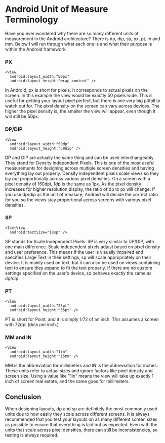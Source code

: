 # Android Unit of Measure Terminology  

Have you ever wondered why there are so many different units of measurement in the Android architecture? There is dp, dip, sp, px, pt, in and mm. Below I will run through what each one is and what their purpose is within the Android framework.

### PX  

```
<View
  android:layout_width:"50px"
  android:layout_height:"wrap_content" />
```  
In Android, px is short for pixels. It corresponds to actual pixels on the screen. In this example the view would be exactly 50 pixels wide. This is useful for getting your layout pixel perfect, but there is one very big pitfall to watch out for. The pixel density on the screen can vary across devices. The higher the pixel density is, the smaller the view will appear, even though it will still be 50px.  

### DP/DIP  

```
<View
  android:layout_width:"50dp"
  android:layout_height:"50dip" />
```
DP and DIP are actually the same thing and can be used interchangeably. They stand for Density Independent Pixels. This is one of the most useful measurements for designing across multiple screen densities and having everything lay out properly. Density independent pixels scale views so they lay out proportionally across various pixel densities. On a screen with a pixel density of 160dpi, 1dp is the same as 1px. As the pixel density increases for  higher resolution display, the ratio of dp to px will change. If you use dp/dip as the unit of measure, Android will decide the correct ratio for you so the views stay proportional across screens with various pixel densities.  

### SP  
```
<TextView
  android:textSize="18sp" />
```
SP stands for Scale Independent Pixels. SP is very similar to DP/DIP, with one main difference. Scale independent pixels adjust based on pixel density and user preference. This means if the user is visually impaired and specifies Large Text in their settings, sp will scale appropriately on their device. It is mainly used on text, but it can also be used on views containing text to ensure they expand to fit the text properly. If there are no custom settings specified on the user's device, sp behaves exactly the same as dp/dip.  

### PT  
```
<View
  android:layout_width:"25pt"
  android:layout_height:"35pt" />
```
PT is short for Point, and it is simply 1/72 of an inch. This assumes a screen with 72dpi (dots per inch.)  

### MM and IN  
```
<View
  android:layout_width:"1in"
  android:layout_height:"15mm" />
```
MM is the abbreviation for millimeters and IN is the abbreviation for inches. These units refer to actual sizes and ignore factors like pixel density and screen size. Using a value like "1in" means the view will take up exactly 1 inch of screen real estate, and the same goes for millimeters.  

## Conclusion  
When designing layouts, dp and sp are definitely the most commonly used units due to how easily they scale across different screens. It is always recommended that you test your layouts on as many different screen sizes as possible to ensure that everything is laid out as expected. Even with the units that scale across pixel densities, there can still be inconsistencies, so testing is always required. 
